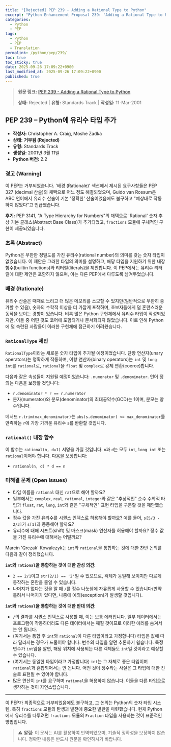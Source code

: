 ```yaml
---
title: "[Rejected] PEP 239 - Adding a Rational Type to Python"
excerpt: "Python Enhancement Proposal 239: 'Adding a Rational Type to Python'에 대한 한국어 번역입니다."
categories:
  - Python
  - PEP
tags:
  - Python
  - PEP
  - Translation
permalink: /python/pep/239/
toc: true
toc_sticky: true
date: 2025-09-26 17:09:22+0900
last_modified_at: 2025-09-26 17:09:22+0900
published: true
---
```

> **원문 링크:** [PEP 239 - Adding a Rational Type to Python](https://peps.python.org/pep-0239/)
>
> **상태:** Rejected | **유형:** Standards Track | **작성일:** 11-Mar-2001


## PEP 239 – Python에 유리수 타입 추가

*   **작성자:** Christopher A. Craig, Moshe Zadka
*   **상태:** **거부됨 (Rejected)**
*   **유형:** Standards Track
*   **생성일:** 2001년 3월 11일
*   **Python 버전:** 2.2

### 경고 (Warning)

이 PEP는 거부되었습니다.
'배경 (Rationale)' 섹션에서 제시된 요구사항들은 PEP 327 (decimal 산술)의 채택으로 어느 정도 해결되었으며, Guido van Rossum은 ABC 언어에서 유리수 산술이 기본 '정확한' 산술이었음에도 불구하고 "예상대로 작동하지 않았다"고 언급했습니다.

**후기:** PEP 3141, "A Type Hierarchy for Numbers"의 채택으로 'Rational' 숫자 추상 기본 클래스(Abstract Base Class)가 추가되었고, `fractions` 모듈에 구체적인 구현이 제공되었습니다.

### 초록 (Abstract)

Python은 무한한 정밀도를 가진 유리수(rational number)의 의미를 갖는 숫자 타입이 없었습니다. 이 제안은 그러한 타입의 의미를 설명하고, 해당 타입을 지원하기 위한 내장 함수(builtin functions)와 리터럴(literals)을 제안합니다. 이 PEP에서는 유리수 리터럴에 대한 제안은 포함하지 않으며, 이는 다른 PEP에서 다루도록 남겨두었습니다.

### 배경 (Rationale)

유리수 산술은 때때로 느리고 더 많은 메모리를 소모할 수 있지만(일반적으로 무한히 증가할 수 있음), 숫자의 수학적 이상을 더 가깝게 포착하며, 초보자들에게 덜 혼란스러운 동작을 보이는 경향이 있습니다. 비록 많은 Python 구현체에서 유리수 타입이 작성되었지만, 이들 중 어떤 것도 코어에 포함되거나 문서화되지 않았습니다. 이로 인해 Python에 덜 숙련된 사람들이 이러한 구현체에 접근하기 어려웠습니다.

### `RationalType` 제안

`RationalType`이라는 새로운 숫자 타입이 추가될 예정이었습니다.
단항 연산자(unary operators)는 명확하게 작동하며, 이항 연산자(binary operators)는 `int` 및 `long int`를 `rational`로, `rational`을 `float` 및 `complex`로 강제 변환(coerce)합니다.

다음과 같은 속성들이 지원될 예정이었습니다: `.numerator` 및 `.denominator`.
언어 정의는 다음을 보장할 것입니다:

*   `r.denominator * r == r.numerator`
*   분자(numerator)와 분모(denominator)의 최대공약수(GCD)는 1이며, 분모는 양수입니다.

메서드 `r.trim(max_denominator)`는 `abs(s.denominator) <= max_denominator`를 만족하는 `r`에 가장 가까운 유리수 `s`를 반환할 것입니다.

### `rational()` 내장 함수

이 함수는 `rational(n, d=1)` 서명을 가질 것입니다. `n`과 `d`는 모두 `int`, `long int` 또는 `rational`이어야 합니다. 다음을 보장합니다:

*   `rational(n, d) * d == n`

### 미해결 문제 (Open Issues)

*   타입 이름을 `rational` 대신 `rat`으로 해야 할까요?
*   일부에서는 `complex`, `real`, `rational`, `integer`와 같은 "추상적인" 순수 수학적 타입과 `float`, `rat`, `long`, `int`와 같은 "구체적인" 표현 타입을 구분할 것을 제안했습니다.
*   정수 값을 가진 유리수를 시퀀스 인덱스로 허용해야 할까요? 예를 들어, `s[5/3 - 2/3]`가 `s[1]`과 동등해야 할까요?
*   유리수에 대해 시프트(shift) 및 마스크(mask) 연산자를 허용해야 할까요? 정수 값을 가진 유리수에 대해서는 어떨까요?

Marcin 'Qrczak' Kowalczyk는 `int`와 `rational`을 통합하는 것에 대한 찬반 논의를 다음과 같이 정리했습니다.

**`int`와 `rational`을 통합하는 것에 대한 찬성 의견:**

*   `2 == 2/1`이고 `str(2/1) == '2'`일 수 있으므로, 객체가 동일해 보이지만 다르게 동작하는 혼란을 줄일 수 있습니다.
*   나머지가 없다는 것을 알 때 `/`를 정수 나눗셈에 자유롭게 사용할 수 있습니다(만약 틀려서 나머지가 있다면, 나중에 예외(exception)가 발생할 것입니다).

**`int`와 `rational`을 통합하는 것에 대한 반대 의견:**

*   `/`의 결과를 시퀀스 인덱스로 사용할 때, 이는 보통 에러입니다. 일부 데이터에서는 프로그램이 작동하더라도 다른 데이터에서는 깨질 것이므로 이러한 에러를 숨겨서는 안 됩니다.
*   (여기서는 통합 후 `int`와 `rational`이 다른 타입이라고 가정합니다) 타입은 값에 따라 달라지는 경우가 드물어야 합니다. 변수의 타입을 알면 추론하기 쉽습니다. 특정 변수가 `int`임을 알면, 해당 위치에 사용되는 다른 객체들도 `int`일 것이라고 예상할 수 있습니다.
*   (여기서는 동일한 타입이라고 가정합니다) `int`는 그 자체로 좋은 타입이며 `rational`과 혼합되어서는 안 됩니다. 어떤 것이 정수라는 사실은 그 타입에 대한 진술로 표현될 수 있어야 합니다.
*   많은 연산이 `int`를 요구하며 `rational`을 허용하지 않습니다. 이들을 다른 타입으로 생각하는 것이 자연스럽습니다.

---

이 PEP가 최종적으로 거부되었음에도 불구하고, 그 논의는 Python의 숫자 타입 시스템, 특히 `fractions` 모듈의 탄생과 발전에 중요한 발판을 마련했습니다. 현재 Python에서 유리수를 다루려면 `fractions` 모듈의 `Fraction` 타입을 사용하는 것이 표준적인 방법입니다.

> ⚠️ **알림:** 이 문서는 AI를 활용하여 번역되었으며, 기술적 정확성을 보장하지 않습니다. 정확한 내용은 반드시 원문을 확인하시기 바랍니다.